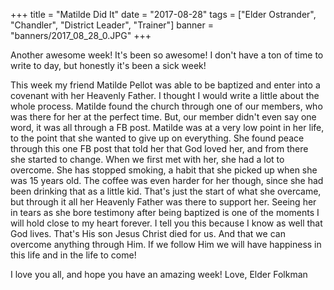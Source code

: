 +++
title = "Matilde Did It"
date = "2017-08-28"
tags = ["Elder Ostrander", "Chandler", "District Leader", "Trainer"]
banner = "banners/2017_08_28_0.JPG"
+++

Another awesome week! It's been so awesome! I don't have a ton of time
to write to day, but honestly it's been a sick week!

This week my friend Matilde Pellot was able to be baptized and enter
into a covenant with her Heavenly Father. I thought I would write a
little about the whole process. Matilde found the church through one
of our members, who was there for her at the perfect time. But, our
member didn't even say one word, it was all through a FB post. Matilde
was at a very low point in her life, to the point that she wanted to
give up on everything. She found peace through this one FB post that
told her that God loved her, and from there she started to change.
When we first met with her, she had a lot to overcome. She has stopped
smoking, a habit that she picked up when she was 15 years old. The
coffee was even harder for her though, since she had been drinking
that as a little kid. That's just the start of what she overcame, but
through it all her Heavenly Father was there to support her. Seeing
her in tears as she bore testimony after being baptized is one of the
moments I will hold close to my heart forever. I tell you this because
I know as well that God lives. That's His son Jesus Christ died for
us. And that we can overcome anything through Him. If we follow Him we
will have happiness in this life and in the life to come!

I love you all, and hope you have an amazing week!
Love,
Elder Folkman